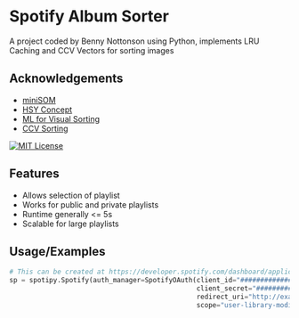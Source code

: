 # Spotify Album Sorter 

A project coded by Benny Nottonson using Python, implements LRU Caching and CCV Vectors for sorting images



## Acknowledgements

 - [miniSOM](https://github.com/JustGlowing/minisom/blob/master/minisom.py)
 - [HSY Concept](https://www.alanzucconi.com/2015/09/30/colour-sorting/)
 - [ML for Visual Sorting](https://towardsdatascience.com/machine-learning-to-visually-sort-7349d3660e1)
 - [CCV Sorting](https://github.com/thjsimmons/SortByColor)



[![MIT License](https://img.shields.io/badge/License-MIT-green.svg)](https://choosealicense.com/licenses/mit/)



## Features

- Allows selection of playlist
- Works for public and private playlists
- Runtime generally <= 5s
- Scalable for large playlists


## Usage/Examples

```python
# This can be created at https://developer.spotify.com/dashboard/applications
sp = spotipy.Spotify(auth_manager=SpotifyOAuth(client_id="########################",
                                               client_secret="#########################",
                                               redirect_uri="http://example.com",
                                               scope="user-library-modify playlist-modify-public ugc-image-upload playlist-modify-private user-library-read"))
```
